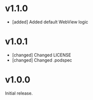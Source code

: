 # v1.1.0

- [added] Added default WebView logic

# v1.0.1

- [changed] Changed LICENSE
- [changed] Changed .podspec

# v1.0.0

Initial release.
